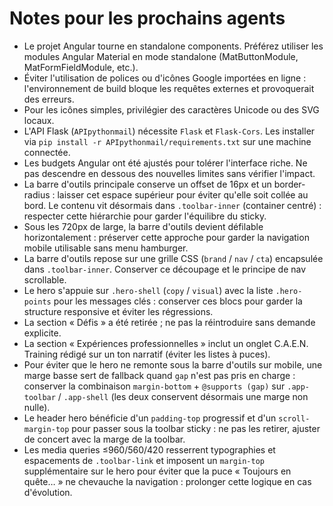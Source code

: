 # Notes pour les prochains agents

- Le projet Angular tourne en standalone components. Préférez utiliser les modules Angular Material en mode standalone (MatButtonModule, MatFormFieldModule, etc.).
- Éviter l'utilisation de polices ou d'icônes Google importées en ligne : l'environnement de build bloque les requêtes externes et provoquerait des erreurs.
- Pour les icônes simples, privilégier des caractères Unicode ou des SVG locaux.
- L'API Flask (`APIpythonmail`) nécessite `Flask` et `Flask-Cors`. Les installer via `pip install -r APIpythonmail/requirements.txt` sur une machine connectée.
- Les budgets Angular ont été ajustés pour tolérer l'interface riche. Ne pas descendre en dessous des nouvelles limites sans vérifier l'impact.
- La barre d'outils principale conserve un offset de 16px et un border-radius : laisser cet espace supérieur pour éviter qu'elle soit collée au bord. Le contenu vit désormais dans `.toolbar-inner` (container centré) : respecter cette hiérarchie pour garder l'équilibre du sticky.
- Sous les 720px de large, la barre d'outils devient défilable horizontalement : préserver cette approche pour garder la navigation mobile utilisable sans menu hamburger.
- La barre d'outils repose sur une grille CSS (`brand` / `nav` / `cta`) encapsulée dans `.toolbar-inner`. Conserver ce découpage et le principe de nav scrollable.
- Le hero s'appuie sur `.hero-shell` (`copy` / `visual`) avec la liste `.hero-points` pour les messages clés : conserver ces blocs pour garder la structure responsive et éviter les régressions.
- La section « Défis » a été retirée ; ne pas la réintroduire sans demande explicite.
- La section « Expériences professionnelles » inclut un onglet C.A.E.N. Training rédigé sur un ton narratif (éviter les listes à puces).
- Pour éviter que le hero ne remonte sous la barre d'outils sur mobile, une marge basse sert de fallback quand `gap` n'est pas pris en charge : conserver la combinaison `margin-bottom` + `@supports (gap)` sur `.app-toolbar` / `.app-shell` (les deux conservent désormais une marge non nulle).
- Le header hero bénéficie d'un `padding-top` progressif et d'un `scroll-margin-top` pour passer sous la toolbar sticky : ne pas les retirer, ajuster de concert avec la marge de la toolbar.
- Les media queries ≤960/560/420 resserrent typographies et espacements de `.toolbar-link` et imposent un `margin-top` supplémentaire sur le hero pour éviter que la puce « Toujours en quête… » ne chevauche la navigation : prolonger cette logique en cas d'évolution.
